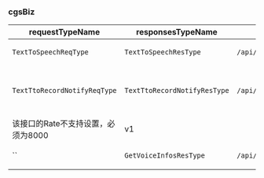 
### cgsBiz

|requestTypeName|responsesTypeName|url|methodType|describe|version|
| --------- | --------- | --------- | --------- | --------- | --------- |
|`TextToSpeechReqType`|`TextToSpeechResType`|`/api/UniformSpeech`|post|文字转语音|v1|
|`TextTtoRecordNotifyReqType`|`TextTtoRecordNotifyResType`|`/api/UniformSpeech/RecordNotify`|post|文字转语音(语音通知专用)
<remarks>该接口的Rate不支持设置，必须为8000</remarks>|v1|
|``|`GetVoiceInfosResType`|`/api/UniformSpeech/voiceinfos`|get|通过语音信息列表|v1|
